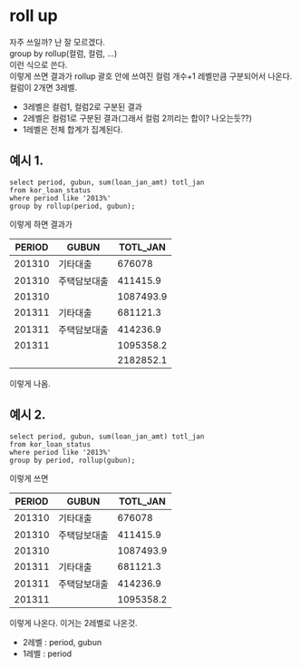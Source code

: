 # roll up

자주 쓰일까? 난 잘 모르겠다.  
group by rollup(컬럼, 컬럼, ...)  
이런 식으로 쓴다.  
이렇게 쓰면 결과가 rollup 괄호 안에 쓰여진 컬럼 개수+1 레벨만큼 구분되어서 나온다.  
컬럼이 2개면 3레벨.  
* 3레벨은 컬럼1, 컬럼2로 구분된 결과
* 2레벨은 컬럼1로 구분된 결과(그래서 컬럼 2끼리는 합이? 나오는듯??)
* 1레벨은 전체 합계가 집계된다.





## 예시 1. 
    select period, gubun, sum(loan_jan_amt) totl_jan
    from kor_loan_status
    where period like '2013%'
    group by rollup(period, gubun);
    
이렇게 하면 결과가         
                     
|PERIOD|GUBUN|TOTL_JAN|
|------|---|---|
|201310	|기타대출|	676078|
|201310	|주택담보대출|	411415.9|
|201310|		|1087493.9|
|201311|	기타대출	|681121.3|
|201311|	주택담보대출	|414236.9|
|201311|		|1095358.2|
|	|	|2182852.1|


이렇게 나옴.






## 예시 2.


    select period, gubun, sum(loan_jan_amt) totl_jan
    from kor_loan_status
    where period like '2013%'
    group by period, rollup(gubun);
  
이렇게 쓰면  
  
  
                     
|PERIOD|GUBUN|TOTL_JAN|
|------|---|---|
|201310|기타대출|676078|
|201310|	주택담보대출|	411415.9|
|201310|		|1087493.9|
|201311	|기타대출|	681121.3|
|201311	|주택담보대출	|414236.9|
|201311	|	|1095358.2|


이렇게 나온다.
이거는 2레벨로 나온것.
* 2레벨 : period, gubun
* 1레벨 : period

